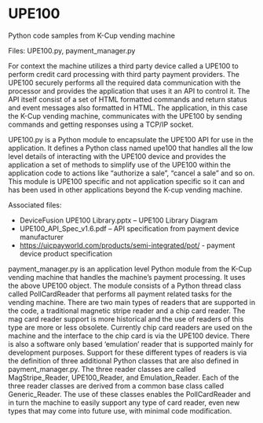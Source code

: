 # UPE100

Python code samples from K-Cup vending machine


Files: UPE100.py, payment_manager.py

For context the machine utilizes a third party device called a UPE100 to perform credit card processing with third party payment providers. The UPE100 securely performs all the required data communication with the processor and provides the application that uses it an API to control it. The API itself consist of a set of HTML formatted commands and return status and event messages also formatted in HTML.  The application, in this case the K-Cup vending machine, communicates with the UPE100 by sending commands and getting responses using a TCP/IP socket. 
 
UPE100.py is a Python module to encapsulate the UPE100 API for use in the application. It defines a Python class named upe100 that handles all the low level details of interacting with the UPE100 device and provides the application a set of methods to simplify use of the UPE100 within the application code to actions like  “authorize a sale”, “cancel a sale” and so on. This module is UPE100 specific and not application specific so it can and has been used in other applications beyond the K-cup vending machine. 

Associated files:

-	DeviceFusion UPE100 Library.pptx – UPE100 Library Diagram
-	UPE100_API_Spec_v1.6.pdf – API specification from payment device manufacturer 
-	https://uicpayworld.com/products/semi-integrated/pot/ - payment device product specification
 
payment_manager.py  is an application level Python module from the K-Cup vending machine that handles the machine’s payment processing. It uses the above UPE100 object. The module consists of a Python thread class called PollCardReader that performs all payment related tasks for the vending machine. There are two main types of readers that are supported in the code, a traditional magnetic stripe reader and a chip card reader. The mag card reader support is more historical and the use of readers of this type are more or less obsolete. Currently chip card readers are used on the machine and the interface to the chip card is via the UPE100 device. There is also a software only based ‘emulation’ reader that is supported mainly for development purposes. Support for these different types of readers is via the definition of three additional Python classes that are also defined in payment_manager.py. The three reader classes are called MagStripe_Reader, UPE100_Reader, and Emulation_Reader. Each of the three reader classes are derived from a common base class called Generic_Reader. The use of these classes enables the PollCardReader and in turn the machine to easily support any type of card reader, even new types that may come into future use, with minimal code modification. 
